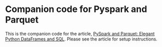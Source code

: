 # Companion code for Pyspark and Parquet

This is the companion code for the article, [PySpark and Parquet:  Elegant Python DataFrames and SQL](https://codesolid.com/using-pyspark-and-parquet/).  Please see the article for setup instructions.